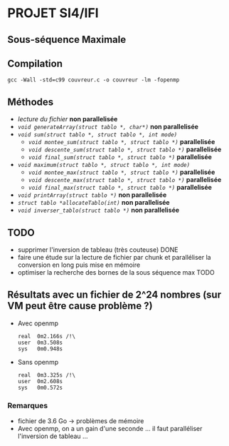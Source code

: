 # PROJET SI4/IFI

## Sous-séquence Maximale

## Compilation

`gcc -Wall -std=c99 couvreur.c -o couvreur -lm -fopenmp`

## Méthodes

* *lecture du fichier* __non parallelisée__
* *`void generateArray(struct tablo *, char*)`* __non parallelisée__
* *`void sum(struct tablo *, struct tablo *, int mode)`*
  * *`void montee_sum(struct tablo *, struct tablo *)`* __parallelisée__
  * *`void descente_sum(struct tablo *, struct tablo *)`* __parallelisée__
  * *`void final_sum(struct tablo *, struct tablo *)`* __parallelisée__
* *`void maximum(struct tablo *, struct tablo *, int mode)`*
  * *`void montee_max(struct tablo *, struct tablo *)`* __parallelisée__
  * *`void descente_max(struct tablo *, struct tablo *)`* __parallelisée__
  * *`void final_max(struct tablo *, struct tablo *)`* __parallelisée__
* *`void printArray(struct tablo *)`* __non parallelisée__
* *`struct tablo *allocateTablo(int)`* __non parallelisée__
* *`void inverser_tablo(struct tablo *)`* __non parallelisée__

## TODO

* supprimer l'inversion de tableau (très couteuse) DONE
* faire une étude sur la lecture de fichier par chunk et paralléliser la conversion en long puis mise en mémoire
* optimiser la recherche des bornes de la sous séquence max TODO

## Résultats avec un fichier de 2^24 nombres (sur VM peut être cause problème ?)

* Avec openmp
  ```
  real	0m2.166s /!\
  user	0m3.508s
  sys	0m0.948s
  ```

* Sans openmp

  ```
  real	0m3.325s /!\
  user	0m2.608s
  sys	0m0.572s
  ```

### Remarques

* fichier de 3.6 Go -> problèmes de mémoire
* Avec openmp, on a un gain d'une seconde ... il faut paralléliser l'inversion de tableau ...
